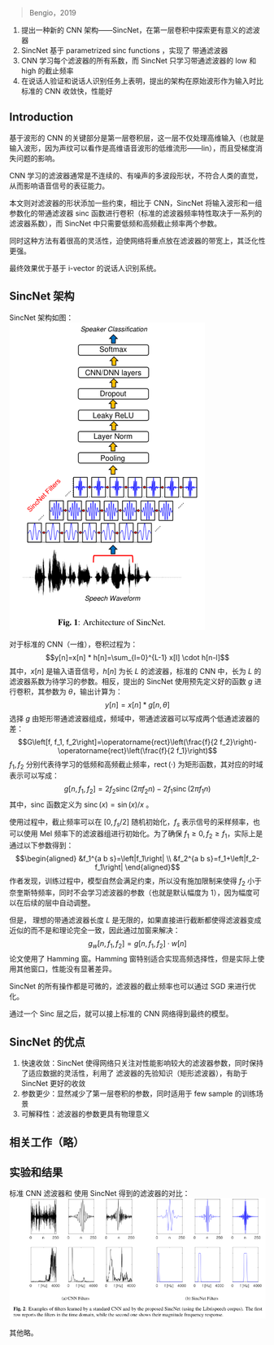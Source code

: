 > Bengio，2019

1. 提出一种新的 CNN 架构——SincNet，在第一层卷积中探索更有意义的滤波器
2. SincNet 基于 parametrized sinc functions ，实现了 带通滤波器
3. CNN 学习每个滤波器的所有系数，而 SincNet 只学习带通滤波器的 low 和 high 的截止频率
4. 在说话人验证和说话人识别任务上表明，提出的架构在原始波形作为输入时比标准的 CNN 收敛快，性能好

## Introduction

基于波形的 CNN 的关键部分是第一层卷积层，这一层不仅处理高维输入（也就是输入波形，因为声纹可以看作是高维语音波形的低维流形——lin），而且受梯度消失问题的影响。

CNN 学习的滤波器通常是不连续的、有噪声的多波段形状，不符合人类的直觉，从而影响语音信号的表征能力。

本文则对滤波器的形状添加一些约束，相比于 CNN，SincNet 将输入波形和一组参数化的带通滤波器 sinc 函数进行卷积（标准的滤波器频率特性取决于一系列的滤波器系数），而 SincNet 中只需要低频和高频截止频率两个参数。

同时这种方法有着很高的灵活性，迫使网络将重点放在滤波器的带宽上，其泛化性更强。

最终效果优于基于 i-vector 的说话人识别系统。

## SincNet 架构

SincNet 架构如图：![](./image/Pasted%20image%2020221128213927.png)

对于标准的 CNN（一维），卷积过程为：$$y[n]=x[n] * h[n]=\sum_{l=0}^{L-1} x[l] \cdot h[n-l]$$
其中，$x[n]$ 是输入语音信号，$h[n]$ 为长 $L$ 的滤波器，标准的 CNN 中，长为 $L$ 的滤波器系数为待学习的参数。相反，提出的 SincNet 使用预先定义好的函数 $g$ 进行卷积，其参数为 $\theta$，输出计算为：$$y[n]=x[n] * g[n, \theta]$$
选择 $g$ 由矩形带通滤波器组成，频域中，带通滤波器可以写成两个低通滤波器的差：$$G\left[f, f_1, f_2\right]=\operatorname{rect}\left(\frac{f}{2 f_2}\right)-\operatorname{rect}\left(\frac{f}{2 f_1}\right)$$
$f_1,f_2$ 分别代表待学习的低频和高频截止频率，$\operatorname{rect}(\cdot)$ 为矩形函数，其对应的时域表示可以写成：$$g\left[n, f_1, f_2\right]=2 f_2 \operatorname{sinc}\left(2 \pi f_2 n\right)-2 f_1 \operatorname{sinc}\left(2 \pi f_1 n\right)$$
其中，sinc 函数定义为 $\operatorname{sinc}(x)=\sin (x) / x$ 。

使用过程中，截止频率可以在 $\left[0, f_s / 2\right]$ 随机初始化，$f_s$ 表示信号的采样频率，也可以使用 Mel 频率下的滤波器组进行初始化。为了确保 $f_1 \geq 0,f_2 \geq f_1$，实际上是通过以下参数得到：$$\begin{aligned}
&f_1^{a b s}=\left|f_1\right| \\
&f_2^{a b s}=f_1+\left|f_2-f_1\right|
\end{aligned}$$
作者发现，训练过程中，模型自然会满足约束，所以没有施加限制来使得 $f_2$ 小于奈奎斯特频率，同时不会学习滤波器的参数（也就是默认幅度为 1），因为幅度可以在后续的层中自动调整。

但是， 理想的带通滤波器长度 $L$ 是无限的，如果直接进行截断都使得滤波器变成近似的而不是和理论完全一致，因此通过加窗来解决：$$g_w\left[n, f_1, f_2\right]=g\left[n, f_1, f_2\right] \cdot w[n]$$
论文使用了 Hamming 窗。Hamming 窗特别适合实现高频选择性，但是实际上使用其他窗口，性能没有显著差异。

SincNet 的所有操作都是可微的，滤波器的截止频率也可以通过 SGD 来进行优化。

通过一个 Sinc 层之后，就可以接上标准的 CNN 网络得到最终的模型。

## SincNet 的优点

1. 快速收敛：SincNet 使得网络只关注对性能影响较大的滤波器参数，同时保持了适应数据的灵活性，利用了 滤波器的先验知识（矩形滤波器），有助于 SincNet 更好的收敛
2. 参数更少：显然减少了第一层卷积的参数，同时适用于 few sample 的训练场景
3. 可解释性：滤波器的参数更具有物理意义

## 相关工作（略）

## 实验和结果
标准 CNN 滤波器和 使用 SincNet 得到的滤波器的对比：![](./image/Pasted%20image%2020221128214630.png)

其他略。